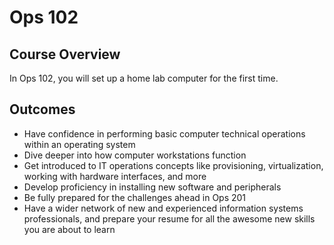 # Ops 102 

## Course Overview

In Ops 102, you will set up a home lab computer for the first time.

## Outcomes

- Have confidence in performing basic computer technical operations within an operating system
- Dive deeper into how computer workstations function
- Get introduced to IT operations concepts like provisioning, virtualization, working with hardware interfaces, and more
- Develop proficiency in installing new software and peripherals
- Be fully prepared for the challenges ahead in Ops 201
- Have a wider network of new and experienced information systems professionals, and prepare your resume for all the awesome new skills you are about to learn


